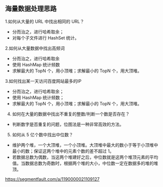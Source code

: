 ## 海量数据处理思路

1.如何从大量的 URL 中找出相同的 URL？
- 分而治之，进行哈希取余；
- 对每个子文件进行 HashSet 统计。

2.如何从大量数据中找出高频词
- 分而治之，进行哈希取余
- 使用 HashMap 统计频数
- 求解最大的 TopN 个，用小顶堆；求解最小的 TopN 个，用大顶堆。

3.如何找出某一天访问百度网站最多的IP
- 分而治之，进行哈希取余；
- 使用 HashMap 统计频数；
- 求解最大的 TopN 个，用小顶堆；求解最小的 TopN 个，用大顶堆。

4. 如何在大量的数据中找出不重复的整数/判断一个数是否存在？
- 判断数字是否重复的问题，位图法是一种非常高效的方法。
  
5. 如何从 5 亿个数中找出中位数？
- 维护两个堆，一个大顶堆，一个小顶堆。大顶堆中最大的数小于等于小顶堆中最小的数；保证这两个堆中的元素个数的差不超过 1。
- 若数据总数为偶数，当这两个堆建好之后，中位数就是这两个堆顶元素的平均值。当数据总数为奇数时，根据两个堆的大小，中位数一定在数据多的堆的堆顶。


https://segmentfault.com/a/1190000021109127
